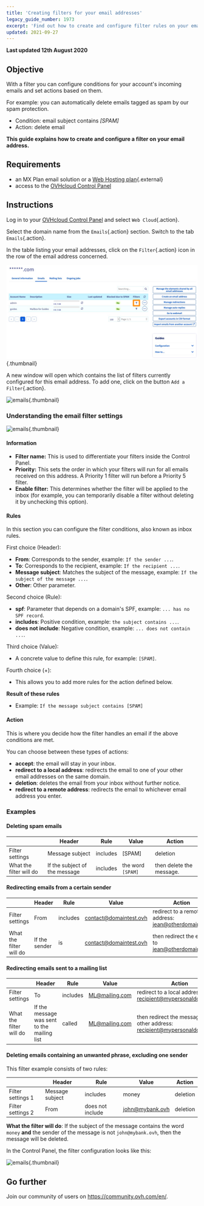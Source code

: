 ```yaml
---
title: 'Creating filters for your email addresses'
legacy_guide_number: 1973
excerpt: 'Find out how to create and configure filter rules on your email address'
updated: 2021-09-27
---
```


**Last updated 12th August 2020**

## Objective

With a filter you can configure conditions for your account's incoming emails and set actions based on them.

For example: you can automatically delete emails tagged as spam by our spam protection.

- Condition: email subject contains *[SPAM]*
- Action: delete email

**This guide explains how to create and configure a filter on your email address.**


## Requirements

- an MX Plan email solution or a [Web Hosting plan](https://www.ovhcloud.com/en-ie/web-hosting/){.external} 
- access to the [OVHcloud Control Panel](https://www.ovh.com/auth/?action=gotomanager&from=https://www.ovh.ie/&ovhSubsidiary=ie)


## Instructions

Log in to your [OVHcloud Control Panel](https://www.ovh.com/auth/?action=gotomanager&from=https://www.ovh.ie/&ovhSubsidiary=ie) and select `Web Cloud`{.action}.

Select the domain name from the `Emails`{.action} section. Switch to the tab `Emails`{.action}.

In the table listing your email addresses, click on the `Filter`{.action} icon in the row of the email address concerned.

![emails](images/img_3239.png){.thumbnail}

A new window will open which contains the list of filters currently configured for this email address. To add one, click on the button `Add a Filter`{.action}.

![emails](images/img_3240.jpg){.thumbnail}

### Understanding the email filter settings

![emails](images/img_3241.jpg){.thumbnail}


#### Information

- **Filter name:** This is used to differentiate your filters inside the Control Panel.
- **Priority:** This sets the order in which your filters will run for all emails received on this address. A Priority 1 filter will run before a Priority 5 filter.
- **Enable filter:** This determines whether the filter will be applied to the inbox (for example, you can temporarily disable a filter without deleting it by unchecking this option).


#### Rules

In this section you can configure the filter conditions, also known as inbox rules.

First choice (Header):

- **From**: Corresponds to the sender, example: `If the sender ...`.
- **To**: Corresponds to the recipient, example: `If the recipient ...`.
- **Message subject**: Matches the subject of the message, example: `If the subject of the message ...`.
- **Other**: Other parameter.

Second choice (Rule):

- **spf**: Parameter that depends on a domain's SPF, example: `... has no SPF record`.
- **includes**: Positive condition, example: `the subject contains ...`.
- **does not include**: Negative condition, example: `... does not contain ...`.

Third choice (Value):

- A concrete value to define this rule, for example: `[SPAM]`.

Fourth choice (+):

- This allows you to add more rules for the action defined below.

**Result of these rules**

- Example: `If the message subject contains [SPAM]`


#### Action

This is where you decide how the filter handles an email if the above conditions are met.

You can choose between these types of actions:

- **accept**: the email will stay in your inbox.
- **redirect to a local address**: redirects the email to one of your other email addresses on the same domain.
- **deletion**: deletes the email from your inbox without further notice.
- **redirect to a remote address**: redirects the email to whichever email address you enter.


### Examples

#### Deleting spam emails

||Header|Rule|Value|Action|
|---|---|---|---|---|
|Filter settings|Message subject|includes|[SPAM]|deletion|
|What the filter will do|If the subject of the message|includes|the word `[SPAM]`|then delete the message.|


#### Redirecting emails from a certain sender

||Header|Rule|Value|Action|
|---|---|---|---|---|
|Filter settings|From|includes|contact@domaintest.ovh|redirect to a remote address: jean@otherdomain.ovh|
|What the filter will do|If the sender|is|contact@domaintest.ovh|then redirect the email to jean@otherdomain.ovh|


#### Redirecting emails sent to a mailing list

||Header|Rule|Value|Action|
|---|---|---|---|---|
|Filter settings|To|includes|ML@mailing.com|redirect to a local address: recipient@mypersonaldomain.ovh|
|What the filter will do|If the message was sent to the mailing list|called|ML@mailing.com|then redirect the message to my other address: recipient@mypersonaldomain.ovh|

<a name="MULTI"></a>

#### Deleting emails containing an unwanted phrase, excluding one sender 

This filter example consists of two rules:

||Header|Rule|Value|Action|
|---|---|---|---|---|
|Filter settings 1|Message subject|includes|money|deletion|
|Filter settings 2|From|does not include|john@mybank.ovh|deletion|

**What the filter will do**: If the subject of the message contains the word `money` **and** the sender of the message is not `john@mybank.ovh`, then the message will be deleted.

In the Control Panel, the filter configuration looks like this:

![emails](images/img_3242.jpg){.thumbnail}

## Go further

Join our community of users on <https://community.ovh.com/en/>.
